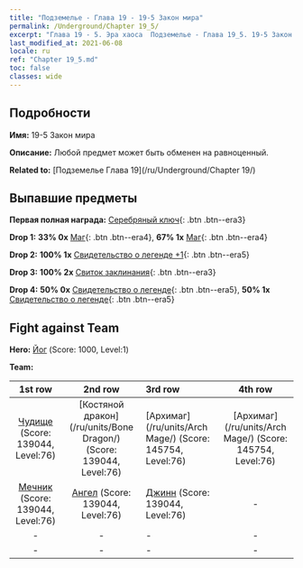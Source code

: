 ```yaml
---
title: "Подземелье - Глава 19 - 19-5 Закон мира"
permalink: /Underground/Chapter 19_5/
excerpt: "Глава 19 - 5. Эра хаоса  Подземелье - Глава 19_5. 19-5 Закон мира"
last_modified_at: 2021-06-08
locale: ru
ref: "Chapter 19_5.md"
toc: false
classes: wide
---
```


## Подробности

 **Имя:** 19-5 Закон мира

 **Описание:** Любой предмет может быть обменен на равноценный.

 **Related to:** [Подземелье Глава 19](/ru/Underground/Chapter 19/)

## Выпавшие предметы

 **Первая полная награда:** [Серебряный ключ](/ItemsRU/con_693/){: .btn .btn--era3}

 **Drop 1:** **33% 0x** [Маг](/ItemsRU/unt_238/){: .btn .btn--era4}, **67% 1x** [Маг](/ItemsRU/unt_238/){: .btn .btn--era4}

 **Drop 2:** **100% 1x** [Свидетельство о легенде +1](/ItemsRU/mat_74/){: .btn .btn--era5}

 **Drop 3:** **100% 2x** [Свиток заклинания](/ItemsRU/con_694/){: .btn .btn--era3}

 **Drop 4:** **50% 0x** [Свидетельство о легенде](/ItemsRU/mat_67/){: .btn .btn--era5}, **50% 1x** [Свидетельство о легенде](/ItemsRU/mat_67/){: .btn .btn--era5}


## Fight against Team
 **Hero:** [Йог](/ru/heroes/Yog/) (Score: 1000, Level:1)

 **Team:**


  | 1st row | 2nd row | 3rd row | 4th row |
  |:----:|:----:|:----|:----:|
  | [Чудище](/ru/units/Behemoth/) (Score: 139044, Level:76)  | [Костяной дракон](/ru/units/Bone Dragon/) (Score: 139044, Level:76)  | [Архимаг](/ru/units/Arch Mage/) (Score: 145754, Level:76)  | [Архимаг](/ru/units/Arch Mage/) (Score: 145754, Level:76)  |
  | [Мечник](/ru/units/Swordsman/) (Score: 139044, Level:76)  | [Ангел](/ru/units/Angel/) (Score: 139044, Level:76)  | [Джинн](/ru/units/Genie/) (Score: 139044, Level:76)  | - |
  | - | - | - | - |
  | - | - | - | - |


